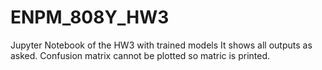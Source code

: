 # ENPM_808Y_HW3
Jupyter Notebook of the HW3 with trained models
It shows all outputs as asked. Confusion matrix cannot be plotted so matric is printed.
